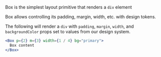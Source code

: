 Box is the simplest layout primitive that renders a `div` element

Box allows controlling its padding, margin, width, etc. with design tokens.

The following will render a `div` with `padding`, `margin`, `width`, and `backgroundColor` props set to values from our design system.

```jsx harmony
<Box p={2} m={3} width={1 / 4} bg="primary">
  Box content
</Box>
```
